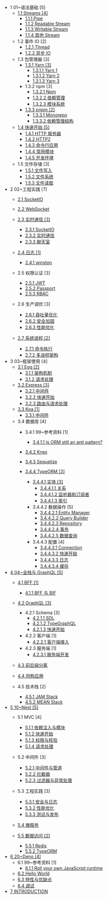   - 1 01~语法基础 [5]
    - [1.1 Streams [4]](/01~语法基础/Streams/README.md)
      - [1.1.1 Pipe](/01~语法基础/Streams/Pipe.md)
      - [1.1.2 Readable Stream](/01~语法基础/Streams/Readable%20Stream.md)
      - [1.1.3 Writable Stream](/01~语法基础/Streams/Writable%20Stream.md)
      - [1.1.4 其他 Stream](/01~语法基础/Streams/其他%20Stream.md)
    - 1.2 事件 IO [2]
      - [1.2.1 Thread](/01~语法基础/事件%20IO/Thread.md)
      - [1.2.2 异步 IO](/01~语法基础/事件%20IO/异步%20IO.md)
    - 1.3 包管理器 [3]
      - [1.3.1 Yarn [3]](/01~语法基础/包管理器/Yarn/README.md)
        - [1.3.1.1 Yarn 1](/01~语法基础/包管理器/Yarn/Yarn%201.md)
        - [1.3.1.2 Yarn 2](/01~语法基础/包管理器/Yarn/Yarn%202.md)
        - [1.3.1.3 Yarn 3](/01~语法基础/包管理器/Yarn/Yarn%203.md)
      - 1.3.2 npm [3]
        - [1.3.2.1 Npm](/01~语法基础/包管理器/npm/Npm.md)
        - [1.3.2.2 依赖管理](/01~语法基础/包管理器/npm/依赖管理.md)
        - [1.3.2.3 模块系统](/01~语法基础/包管理器/npm/模块系统.md)
      - [1.3.3 pnpm [2]](/01~语法基础/包管理器/pnpm/README.md)
        - [1.3.3.1 Monorepo](/01~语法基础/包管理器/pnpm/Monorepo.md)
        - [1.3.3.2 依赖管理结构](/01~语法基础/包管理器/pnpm/依赖管理结构.md)
    - [1.4 快速开始 [5]](/01~语法基础/快速开始/README.md)
      - [1.4.1 HTTP 服务器](/01~语法基础/快速开始/HTTP%20服务器.md)
      - [1.4.2 HTTP2](/01~语法基础/快速开始/HTTP2.md)
      - [1.4.3 命令行应用](/01~语法基础/快速开始/命令行应用.md)
      - [1.4.4 常用模块](/01~语法基础/快速开始/常用模块.md)
      - [1.4.5 开发环境](/01~语法基础/快速开始/开发环境.md)
    - 1.5 文件存储 [3]
      - [1.5.1 文件写入](/01~语法基础/文件存储/文件写入.md)
      - [1.5.2 文件系统](/01~语法基础/文件存储/文件系统.md)
      - [1.5.3 文件读取](/01~语法基础/文件存储/文件读取.md)
  - 2 02~工程实践 [7]
    - [2.1 SocketIO](/02~工程实践/SocketIO/README.md)
      
    - [2.2 WebSocket](/02~工程实践/WebSocket/README.md)
      
    - [2.3 实时通信 [3]](/02~工程实践/实时通信/README.md)
      - [2.3.1 SocketIO](/02~工程实践/实时通信/SocketIO.md)
      - [2.3.2 实时通信](/02~工程实践/实时通信/实时通信.md)
      - [2.3.3 聊天室](/02~工程实践/实时通信/聊天室.md)
    - [2.4 日志 [1]](/02~工程实践/日志/README.md)
      - [2.4.1 winston](/02~工程实践/日志/winston.md)
    - 2.5 权限认证 [3]
      - [2.5.1 JWT](/02~工程实践/权限认证/JWT.md)
      - [2.5.2 Passport](/02~工程实践/权限认证/Passport.md)
      - [2.5.3 RBAC](/02~工程实践/权限认证/RBAC.md)
    - 2.6 生产调优 [3]
      - [2.6.1 吞吐量优化](/02~工程实践/生产调优/吞吐量优化.md)
      - [2.6.2 安全加固](/02~工程实践/生产调优/安全加固.md)
      - [2.6.3 性能优化](/02~工程实践/生产调优/性能优化.md)
    - [2.7 系统进程 [2]](/02~工程实践/系统进程/README.md)
      - [2.7.1 命令执行](/02~工程实践/系统进程/命令执行.md)
      - [2.7.2 多进程架构](/02~工程实践/系统进程/多进程架构.md)
  - 3 03~框架使用 [4]
    - [3.1 Egg [2]](/03~框架使用/Egg/README.md)
      - [3.1.1 架构机制](/03~框架使用/Egg/架构机制.md)
      - [3.1.2 请求处理](/03~框架使用/Egg/请求处理.md)
    - [3.2 Express [3]](/03~框架使用/Express/README.md)
      - [3.2.1 中间件](/03~框架使用/Express/中间件.md)
      - [3.2.2 快速开始](/03~框架使用/Express/快速开始.md)
      - [3.2.3 路由与请求处理](/03~框架使用/Express/路由与请求处理.md)
    - [3.3 Koa [1]](/03~框架使用/Koa/README.md)
      - [3.3.1 中间件](/03~框架使用/Koa/中间件.md)
    - 3.4 数据库 [4]
      - 3.4.1 99~参考资料 [1]
        - [3.4.1.1 Is ORM still an anti pattern?](/03~框架使用/数据库/99~参考资料/2023-Is%20ORM%20still%20an%20anti%20pattern?.md)
      - [3.4.2 Knex](/03~框架使用/数据库/Knex/README.md)
        
      - [3.4.3 Sequelize](/03~框架使用/数据库/Sequelize/README.md)
        
      - [3.4.4 TypeORM [3]](/03~框架使用/数据库/TypeORM/README.md)
        - [3.4.4.1 实体 [3]](/03~框架使用/数据库/TypeORM/实体/README.md)
          - [3.4.4.1.1 关系](/03~框架使用/数据库/TypeORM/实体/关系.md)
          - [3.4.4.1.2 监听器和订阅者](/03~框架使用/数据库/TypeORM/实体/监听器和订阅者.md)
          - [3.4.4.1.3 索引](/03~框架使用/数据库/TypeORM/实体/索引.md)
        - 3.4.4.2 数据操作 [5]
          - [3.4.4.2.1 Entity Manager](/03~框架使用/数据库/TypeORM/数据操作/Entity%20Manager.md)
          - [3.4.4.2.2 Query Builder](/03~框架使用/数据库/TypeORM/数据操作/Query%20Builder.md)
          - [3.4.4.2.3 Repository](/03~框架使用/数据库/TypeORM/数据操作/Repository.md)
          - [3.4.4.2.4 事务](/03~框架使用/数据库/TypeORM/数据操作/事务.md)
          - [3.4.4.2.5 数据查询](/03~框架使用/数据库/TypeORM/数据操作/数据查询.md)
        - 3.4.4.3 配置 [4]
          - [3.4.4.3.1 Connection](/03~框架使用/数据库/TypeORM/配置/Connection.md)
          - [3.4.4.3.2 快速开始](/03~框架使用/数据库/TypeORM/配置/快速开始.md)
          - [3.4.4.3.3 日志](/03~框架使用/数据库/TypeORM/配置/日志.md)
          - [3.4.4.3.4 缓存](/03~框架使用/数据库/TypeORM/配置/缓存.md)
  - [4 04~全栈与 GraphQL [5]](/04~全栈与%20GraphQL/README.md)
    - [4.1 BFF [1]](/04~全栈与%20GraphQL/BFF/README.md)
      - [4.1.1 BFF 与 BIF](/04~全栈与%20GraphQL/BFF/BFF%20与%20BIF.md)
    - [4.2 GraphQL [3]](/04~全栈与%20GraphQL/GraphQL/README.md)
      - 4.2.1 Schema [3]
        - [4.2.1.1 SDL](/04~全栈与%20GraphQL/GraphQL/Schema/SDL.md)
        - [4.2.1.2 TypeGraphQL](/04~全栈与%20GraphQL/GraphQL/Schema/TypeGraphQL.md)
        - [4.2.1.3 快速开始](/04~全栈与%20GraphQL/GraphQL/Schema/快速开始.md)
      - 4.2.2 客户端 [1]
        - [4.2.2.1 客户端接入](/04~全栈与%20GraphQL/GraphQL/客户端/客户端接入.md)
      - 4.2.3 服务端 [1]
        - [4.2.3.1 服务端开发](/04~全栈与%20GraphQL/GraphQL/服务端/服务端开发.md)
    - [4.3 前后端分离](/04~全栈与%20GraphQL/前后端分离/README.md)
      
    - [4.4 同构应用](/04~全栈与%20GraphQL/同构应用/README.md)
      
    - 4.5 技术栈 [2]
      - [4.5.1 JAM Stack](/04~全栈与%20GraphQL/技术栈/JAM%20Stack.md)
      - [4.5.2 MEAN Stack](/04~全栈与%20GraphQL/技术栈/MEAN%20Stack.md)
  - [5 10~Nest [5]](/10~Nest/README.md)
    - 5.1 MVC [4]
      - [5.1.1 依赖注入与模块](/10~Nest/MVC/依赖注入与模块.md)
      - [5.1.2 快速开始](/10~Nest/MVC/快速开始.md)
      - [5.1.3 权限与校验](/10~Nest/MVC/权限与校验.md)
      - [5.1.4 请求处理](/10~Nest/MVC/请求处理.md)
    - 5.2 中间件 [3]
      - [5.2.1 中间件与管道](/10~Nest/中间件/中间件与管道.md)
      - [5.2.2 拦截器](/10~Nest/中间件/拦截器.md)
      - [5.2.3 过滤器与异常处理](/10~Nest/中间件/过滤器与异常处理.md)
    - 5.3 工程实践 [3]
      - [5.3.1 安全与日志](/10~Nest/工程实践/安全与日志.md)
      - [5.3.2 性能优化](/10~Nest/工程实践/性能优化.md)
      - [5.3.3 测试与发布](/10~Nest/工程实践/测试与发布.md)
    - [5.4 微服务](/10~Nest/微服务/README.md)
      
    - [5.5 数据访问 [2]](/10~Nest/数据访问/README.md)
      - [5.5.1 Redis](/10~Nest/数据访问/Redis.md)
      - [5.5.2 TypeORM](/10~Nest/数据访问/TypeORM.md)
  - [6 20~Deno [4]](/20~Deno/README.md)
    - 6.1 99~参考资料 [1]
      - [6.1.1 Roll your own JavaScript runtime](/20~Deno/99~参考资料/2022-Roll%20your%20own%20JavaScript%20runtime.md)
    - [6.2 Hello World](/20~Deno/Hello%20World.md)
    - [6.3 特性与优缺点](/20~Deno/特性与优缺点.md)
    - [6.4 调试](/20~Deno/调试.md)
  - [7 INTRODUCTION](/INTRODUCTION.md)